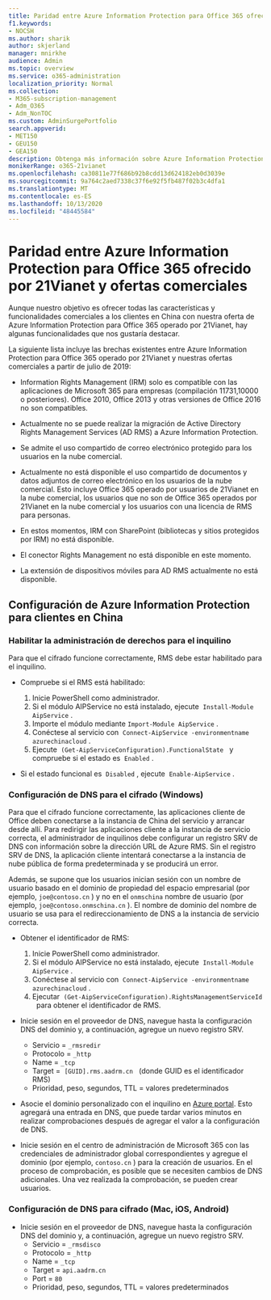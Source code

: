 ```yaml
---
title: Paridad entre Azure Information Protection para Office 365 ofrecido por 21Vianet y ofertas comerciales
f1.keywords:
- NOCSH
ms.author: sharik
author: skjerland
manager: mnirkhe
audience: Admin
ms.topic: overview
ms.service: o365-administration
localization_priority: Normal
ms.collection:
- M365-subscription-management
- Adm_O365
- Adm_NonTOC
ms.custom: AdminSurgePortfolio
search.appverid:
- MET150
- GEU150
- GEA150
description: Obtenga más información sobre Azure Information Protection para Office 365 operado por 21Vianet y cómo configurarlo para clientes en China.
monikerRange: o365-21vianet
ms.openlocfilehash: ca30811e77f686b92b8cdd13d624182eb0d3039e
ms.sourcegitcommit: 9a764c2aed7338c37f6e92f5fb487f02b3c4dfa1
ms.translationtype: MT
ms.contentlocale: es-ES
ms.lasthandoff: 10/13/2020
ms.locfileid: "48445584"
---
```

# <a name="parity-between-azure-information-protection-for-office-365-operated-by-21vianet-and-commercial-offerings"></a>Paridad entre Azure Information Protection para Office 365 ofrecido por 21Vianet y ofertas comerciales

Aunque nuestro objetivo es ofrecer todas las características y funcionalidades comerciales a los clientes en China con nuestra oferta de Azure Information Protection para Office 365 operado por 21Vianet, hay algunas funcionalidades que nos gustaría destacar.

La siguiente lista incluye las brechas existentes entre Azure Information Protection para Office 365 operado por 21Vianet y nuestras ofertas comerciales a partir de julio de 2019:

- Information Rights Management (IRM) solo es compatible con las aplicaciones de Microsoft 365 para empresas (compilación 11731,10000 o posteriores). Office 2010, Office 2013 y otras versiones de Office 2016 no son compatibles.

- Actualmente no se puede realizar la migración de Active Directory Rights Management Services (AD RMS) a Azure Information Protection.
  
- Se admite el uso compartido de correo electrónico protegido para los usuarios en la nube comercial.
  
- Actualmente no está disponible el uso compartido de documentos y datos adjuntos de correo electrónico en los usuarios de la nube comercial. Esto incluye Office 365 operado por usuarios de 21Vianet en la nube comercial, los usuarios que no son de Office 365 operados por 21Vianet en la nube comercial y los usuarios con una licencia de RMS para personas.
  
- En estos momentos, IRM con SharePoint (bibliotecas y sitios protegidos por IRM) no está disponible.
  
- El conector Rights Management no está disponible en este momento.
  
- La extensión de dispositivos móviles para AD RMS actualmente no está disponible.

## <a name="configuring-azure-information-protection-for-customers-in-china"></a>Configuración de Azure Information Protection para clientes en China

### <a name="enable-rights-management-for-the-tenant"></a>Habilitar la administración de derechos para el inquilino

Para que el cifrado funcione correctamente, RMS debe estar habilitado para el inquilino.

- Compruebe si el RMS está habilitado:
  1. Inicie PowerShell como administrador.
  2. Si el módulo AIPService no está instalado, ejecute  `Install-Module AipService` .
  3. Importe el módulo mediante `Import-Module AipService` .
  4. Conéctese al servicio con  `Connect-AipService -environmentname azurechinacloud` .
  5. Ejecute  `(Get-AipServiceConfiguration).FunctionalState`   y compruebe si el estado es  `Enabled` .

- Si el estado funcional es  `Disabled` , ejecute  `Enable-AipService` .

### <a name="dns-configuration-for-encryption-windows"></a>Configuración de DNS para el cifrado (Windows)

Para que el cifrado funcione correctamente, las aplicaciones cliente de Office deben conectarse a la instancia de China del servicio y arrancar desde allí. Para redirigir las aplicaciones cliente a la instancia de servicio correcta, el administrador de inquilinos debe configurar un registro SRV de DNS con información sobre la dirección URL de Azure RMS. Sin el registro SRV de DNS, la aplicación cliente intentará conectarse a la instancia de nube pública de forma predeterminada y se producirá un error.

Además, se supone que los usuarios inician sesión con un nombre de usuario basado en el dominio de propiedad del espacio empresarial (por ejemplo, `joe@contoso.cn` ) y no en el `onmschina` nombre de usuario (por ejemplo, `joe@contoso.onmschina.cn` ). El nombre de dominio del nombre de usuario se usa para el redireccionamiento de DNS a la instancia de servicio correcta.

- Obtener el identificador de RMS:
  1. Inicie PowerShell como administrador.
  2. Si el módulo AIPService no está instalado, ejecute  `Install-Module AipService` .
  3. Conéctese al servicio con  `Connect-AipService -environmentname azurechinacloud` .
  4. Ejecutar  `(Get-AipServiceConfiguration).RightsManagementServiceId`   para obtener el identificador de RMS.

- Inicie sesión en el proveedor de DNS, navegue hasta la configuración DNS del dominio y, a continuación, agregue un nuevo registro SRV.
  - Servicio = `_rmsredir`
  - Protocolo = `_http`
  - Name = `_tcp`
  - Target =  `[GUID].rms.aadrm.cn`   (donde GUID es el identificador RMS)
  - Prioridad, peso, segundos, TTL = valores predeterminados

- Asocie el dominio personalizado con el inquilino en [Azure portal](https://portal.azure.cn/#blade/Microsoft_AAD_IAM/ActiveDirectoryMenuBlade/Domains). Esto agregará una entrada en DNS, que puede tardar varios minutos en realizar comprobaciones después de agregar el valor a la configuración de DNS.

- Inicie sesión en el centro de administración de Microsoft 365 con las credenciales de administrador global correspondientes y agregue el dominio (por ejemplo, `contoso.cn` ) para la creación de usuarios. En el proceso de comprobación, es posible que se necesiten cambios de DNS adicionales. Una vez realizada la comprobación, se pueden crear usuarios.

### <a name="dns-configuration-for-encryption-mac-ios-android"></a>Configuración de DNS para cifrado (Mac, iOS, Android)

- Inicie sesión en el proveedor de DNS, navegue hasta la configuración DNS del dominio y, a continuación, agregue un nuevo registro SRV.
  - Servicio = `_rmsdisco`
  - Protocolo = `_http`
  - Name = `_tcp`
  - Target = `api.aadrm.cn`
  - Port = `80`
  - Prioridad, peso, segundos, TTL = valores predeterminados
